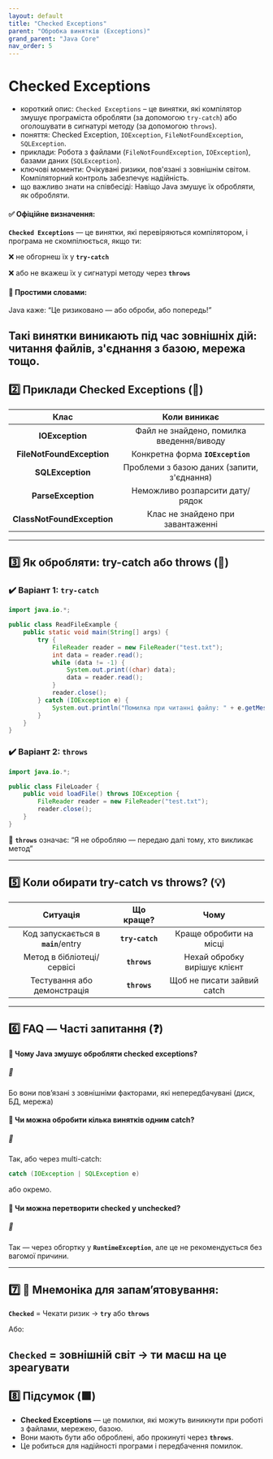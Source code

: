 ```yaml
---
layout: default
title: "Checked Exceptions"
parent: "Обробка винятків (Exceptions)"
grand_parent: "Java Core"
nav_order: 5
---
```


# Checked Exceptions

*   короткий опис: `Checked Exceptions` – це винятки, які компілятор змушує програміста обробляти (за допомогою `try-catch`) або оголошувати в сигнатурі методу (за допомогою `throws`).
*   поняття: Checked Exception, `IOException`, `FileNotFoundException`, `SQLException`.
*   приклади: Робота з файлами (`FileNotFoundException`, `IOException`), базами даних (`SQLException`).
*   ключові моменти: Очікувані ризики, пов'язані з зовнішнім світом. Компіляторний контроль забезпечує надійність.
*   що важливо знати на співбесіді: Навіщо Java змушує їх обробляти, як обробляти.

#### **✅ Офіційне визначення:**

**`Checked Exceptions`** — це винятки, які перевіряються компілятором, і програма не скомпілюється, якщо ти:

❌ не обгорнеш їх у **`try-catch`**

❌ або не вкажеш їх у сигнатурі методу через **`throws`**

#### **🧠 Простими словами:**

Java каже: “Це ризиковано — або оброби, або попередь\!”

Такі винятки виникають під час зовнішніх дій: читання файлів, з'єднання з базою, мережа тощо.
---

## **2️⃣ Приклади Checked Exceptions (🧪)**

| Клас | Коли виникає |
| :---: | :---: |
| **IOException** | Файл не знайдено, помилка введення/виводу |
| **FileNotFoundException** | Конкретна форма **`IOException`** |
| **SQLException** | Проблеми з базою даних (запити, з'єднання) |
| **ParseException** | Неможливо розпарсити дату/рядок |
| **ClassNotFoundException** | Клас не знайдено при завантаженні |

---

## **3️⃣ Як обробляти: try-catch або throws (🧪)**

### **✔️ Варіант 1: `try-catch`**

```java
import java.io.*;

public class ReadFileExample {
    public static void main(String[] args) {
        try {
            FileReader reader = new FileReader("test.txt");
            int data = reader.read();
            while (data != -1) {
                System.out.print((char) data);
                data = reader.read();
            }
            reader.close();
        } catch (IOException e) {
            System.out.println("Помилка при читанні файлу: " + e.getMessage());
        }
    }
}
```

### **✔️ Варіант 2: `throws`**


```java
import java.io.*;

public class FileLoader {
    public void loadFile() throws IOException {
        FileReader reader = new FileReader("test.txt");
        reader.close();
    }
}
```

📌 **`throws`** означає: “Я не обробляю — передаю далі тому, хто викликає метод”

---

## **5️⃣ Коли обирати try-catch vs throws? (💡)**

| Ситуація | Що краще? | Чому |
| :---: | :---: | :---: |
| Код запускається в **`main`**/entry | **`try-catch`** | Краще обробити на місці |
| Метод в бібліотеці/сервісі | **`throws`** | Нехай обробку вирішує клієнт |
| Тестування або демонстрація | **`throws`** | Щоб не писати зайвий catch |

---

## **6️⃣ FAQ — Часті запитання (❓)**

#### **🔹 Чому Java змушує обробляти checked exceptions?**

##### **💬**

Бо вони повʼязані з зовнішніми факторами, які непередбачувані (диск, БД, мережа)

#### 

#### **🔹 Чи можна обробити кілька винятків одним catch?**

##### **💬**

Так, або через multi-catch:


```java
catch (IOException | SQLException e)
```

або окремо.

#### 

#### **🔹 Чи можна перетворити checked у unchecked?**

##### **💬**

Так — через обгортку у **`RuntimeException`**, але це не рекомендується без вагомої причини.

---

## **7️⃣ 🧠 Мнемоніка для запам’ятовування:**

**`Checked`** \= Чекати ризик → **`try`** або **`throws`**

Або:

**`Checked`** \= зовнішній світ → ти маєш на це зреагувати
---

## **8️⃣ Підсумок (🟩)**

* **Checked Exceptions** — це помилки, які можуть виникнути при роботі з файлами, мережею, базою.
* Вони мають бути або оброблені, або прокинуті через **`throws`**.
* Це робиться для надійності програми і передбачення помилок.